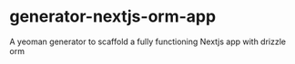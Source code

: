 # generator-nextjs-orm-app
A yeoman generator to scaffold a fully functioning Nextjs app with drizzle orm
